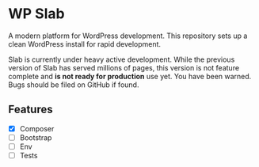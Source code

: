 # WP Slab

A modern platform for WordPress development. This repository sets up a clean WordPress install for rapid development.

Slab is currently under heavy active development. While the previous version of Slab has served millions of pages, this version is not feature complete and **is not ready for production** use yet. You have been warned. Bugs should be filed on GitHub if found.

## Features

- [x] Composer
- [ ] Bootstrap
- [ ] Env
- [ ] Tests
